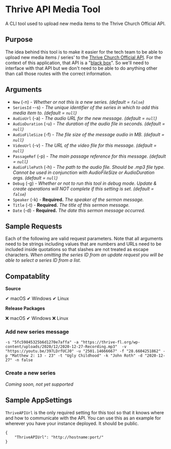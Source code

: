 # Thrive API Media Tool
A CLI tool used to upload new media items to the Thrive Church Official API.

## Purpose
The idea behind this tool is to make it easier for the tech team to be able to upload new media items / series' to the [Thrive Church Official API](https://github.com/ThriveCommunityChurch/ThriveChurchOfficialAPI/). For the context of this application, that API is a "[black box](https://en.wikipedia.org/wiki/Black_box)". So we'll need to interface with that API but we don't need to be able to do anything other than call those routes with the correct information.

## Arguments
- `New` (-n) - _Whether or not this is a new series. (default = `false`)_
- `SeriesId` --s) - _The unique identifier of the series in which to add this media item to. (default = `null`)_
- `AudioUrl` (-a) - _The audio URL for the new message. (default = `null`)_
- `AudioDuration` (-u) - _The duration of the audio file in seconds. (default = `null`)_
- `AudioFileSize` (-f) - _The file size of the message audio in MB. (default = `null`)_
- `VideoUrl` (-v) - _The URL of the video file for this message. (default = `null`)_
- `PassageRef` (-p) - _The main passage reference for this message. (default = `null`)_
- `AudioFilePath` (-h) - _The path to the audio file. Should be .mp3 file type. Cannot be used in conjunction with AudioFileSize or AudioDuration args. (default = `null`)_
- `Debug` (-g) - _Whether or not to run this tool in debug mode. Update & create operations will NOT complete if this setting is set. (default = `false`)_
- `Speaker` (-k) - __Required.__ _The speaker of the sermon message._
- `Title` (-t) - __Required.__ _The title of this sermon message._
- `Date` (-d) - __Required.__ _The date this sermon message occurred._

## Sample Requests
Each of the following are valid request parameters. Note that all arguments need to be strings including values that are numbers and URLs need to be included inside quotations so that slashes are not treated as escape characters. _When omitting the series ID from an update request you will be able to select a series ID from a list._

## Compatablity
__Source__

✔ macOS ✔ Windows ✔ Linux

__Release Packages__

❌ macOS ✔ Windows ❌ Linux

### Add new series message
```
-s "5fc59845325b6d1270e7affa" -a "https://thrive-fl.org/wp-content/uploads/2020/12/2020-12-27-Recording.mp3"  -v "https://youtu.be/397LDrfUCJ0" -u "2501.14666667" -f "28.6604251862" -p "Matthew 2: 13 - 23" -t "Ugly Childhood" -k "John Roth" -d "2020-12-27" -n false
```

### Create a new series
_Coming soon, not yet supported_

## Sample AppSettings
`ThriveAPIUrl` is the only required setting for this tool so that it knows where and how to communicate with the API. You can use this as an example for wherever you have your instance deployed. It should be public.
```
{
    "ThriveAPIUrl": "http://hostname:port/"
}
```
